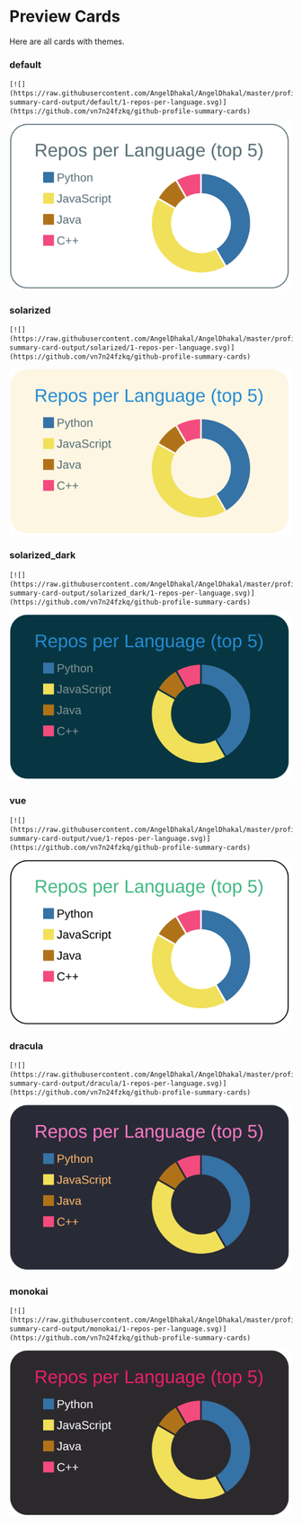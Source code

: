 
# Preview Cards

Here are all cards with themes.


### default


```
[![](https://raw.githubusercontent.com/AngelDhakal/AngelDhakal/master/profile-summary-card-output/default/1-repos-per-language.svg)](https://github.com/vn7n24fzkq/github-profile-summary-cards)
```
![](https://raw.githubusercontent.com/AngelDhakal/AngelDhakal/master/profile-summary-card-output/default/1-repos-per-language.svg)


### solarized


```
[![](https://raw.githubusercontent.com/AngelDhakal/AngelDhakal/master/profile-summary-card-output/solarized/1-repos-per-language.svg)](https://github.com/vn7n24fzkq/github-profile-summary-cards)
```
![](https://raw.githubusercontent.com/AngelDhakal/AngelDhakal/master/profile-summary-card-output/solarized/1-repos-per-language.svg)


### solarized_dark


```
[![](https://raw.githubusercontent.com/AngelDhakal/AngelDhakal/master/profile-summary-card-output/solarized_dark/1-repos-per-language.svg)](https://github.com/vn7n24fzkq/github-profile-summary-cards)
```
![](https://raw.githubusercontent.com/AngelDhakal/AngelDhakal/master/profile-summary-card-output/solarized_dark/1-repos-per-language.svg)


### vue


```
[![](https://raw.githubusercontent.com/AngelDhakal/AngelDhakal/master/profile-summary-card-output/vue/1-repos-per-language.svg)](https://github.com/vn7n24fzkq/github-profile-summary-cards)
```
![](https://raw.githubusercontent.com/AngelDhakal/AngelDhakal/master/profile-summary-card-output/vue/1-repos-per-language.svg)


### dracula


```
[![](https://raw.githubusercontent.com/AngelDhakal/AngelDhakal/master/profile-summary-card-output/dracula/1-repos-per-language.svg)](https://github.com/vn7n24fzkq/github-profile-summary-cards)
```
![](https://raw.githubusercontent.com/AngelDhakal/AngelDhakal/master/profile-summary-card-output/dracula/1-repos-per-language.svg)


### monokai


```
[![](https://raw.githubusercontent.com/AngelDhakal/AngelDhakal/master/profile-summary-card-output/monokai/1-repos-per-language.svg)](https://github.com/vn7n24fzkq/github-profile-summary-cards)
```
![](https://raw.githubusercontent.com/AngelDhakal/AngelDhakal/master/profile-summary-card-output/monokai/1-repos-per-language.svg)

